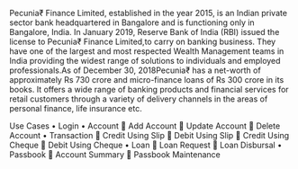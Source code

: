 Pecunia₹ Finance Limited, established in the year 2015, is an Indian private sector bank headquartered in Bangalore and is functioning only in Bangalore, India. In January 2019, Reserve Bank of India (RBI) issued the license to Pecunia₹ Finance Limited,to carry on banking business.
They have one of the largest and most respected Wealth Management teams in India providing the widest range of solutions to individuals and employed professionals.As of December 30, 2018Pecunia₹ has a net-worth of approximately Rs 730 crore and micro-finance loans of Rs 300 crore in its books.
It offers a wide range of banking products and financial services for retail customers through a variety of delivery channels in the areas of personal finance,  life insurance etc.

Use Cases 
     •	Login 
     •	Account
        	Add Account
        	Update Account 
        	Delete Account
     •	Transaction
        	Credit Using Slip 
        	Debit Using Slip 
        	Credit Using Cheque
        	Debit Using Cheque
     •	Loan
        	Loan Request 
        	Loan Disbursal
     •	Passbook
        	Account Summary 
        	Passbook Maintenance
